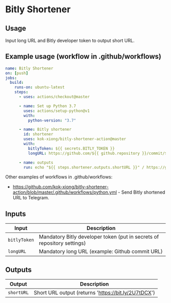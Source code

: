 # Bitly Shortener

## Usage

Input long URL and Bitly developer token to output short URL.

## Example usage (workflow in .github/workflows)

```yaml
name: Bitly Shortener
on: [push]
jobs:
  build:
    runs-on: ubuntu-latest
    steps:
      - uses: actions/checkout@master

      - name: Set up Python 3.7
        uses: actions/setup-python@v1
        with:
          python-version: "3.7"

      - name: Bitly shortener
        id: shortener
        uses: kok-xiong/bitly-shortener-action@master
        with:
          bitlyToken: ${{ secrets.BITLY_TOKEN }}
          longURL: https://github.com/${{ github.repository }}/commit/${{ github.sha }}

      - name: outputs
        run: echo "${{ steps.shortener.outputs.shortURL }}" / https://github.com/${{ github.repository }}/commit/${{ github.sha }}
```

Other examples of workflows in .github/workflows:
- https://github.com/kok-xiong/bitly-shortener-action/blob/master/.github/workflows/python.yml - Send Bitly shortened URL to Telegram.

## Inputs

| Input                                             | Description                                        |
|------------------------------------------------------|-----------------------------------------------|
| `bitlyToken`  | Mandatory Bitly developer token (put in secrets of repository settings)    |
| `longURL`  | Mandatory long URL (example: Github commit URL)    |

## Outputs

| Output                                             | Description                                        |
|------------------------------------------------------|-----------------------------------------------|
| `shortURL`  | Short URL output (returns 'https://bit.ly/2U7tDCX')    |
